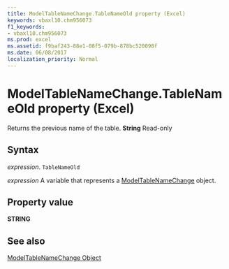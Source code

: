 ```yaml
---
title: ModelTableNameChange.TableNameOld property (Excel)
keywords: vbaxl10.chm956073
f1_keywords:
- vbaxl10.chm956073
ms.prod: excel
ms.assetid: f9baf243-88e1-08f5-079b-878bc520098f
ms.date: 06/08/2017
localization_priority: Normal
---
```



# ModelTableNameChange.TableNameOld property (Excel)

Returns the previous name of the table.  **String** Read-only


## Syntax

_expression_. `TableNameOld`

_expression_ A variable that represents a [ModelTableNameChange](Excel.modeltablenamechange.md) object.


## Property value

 **STRING**


## See also



[ModelTableNameChange Object](Excel.modeltablenamechange.md)

